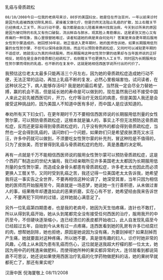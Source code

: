 乳癌与骨质疏松

    08/10/2008今日一位我的老病号来诊，80岁的美国妇女，她是住在乔治亚州，一年以前来诊时是因为乳癌被西医切除乳房后，紧接着又做化疗，但是仍然无法阻止乳癌的扩散，加上右髋关节已经换成人工关节，所以行动不便，每次都是由女儿陪着来佛州找我治病，今天到诊所来的原因是因为被切除的右乳又有伤口破裂，流出鲜血与脓水，观其脸上青筋爆出，这是紧张又担心又有疼痛的一种现象，我心里很替她难过，读者知道她的病是来自何处吗? 答案是来自更年期后服用女性贺尔蒙造成的，她回想30年前，她正值进入更年期时，她的医师告诉她，如果长期服用低剂量的女性贺尔蒙，不但可以保持皮肤亮丽，而且可以预防骨质疏松症，又同时可以减轻更年期的不适症状，她就信以为真的持续服用，而长期服用这种女性贺尔蒙的结果却与当年医师说的正好相反，她现在是全身的骨质都已经疏松了，右侧髋关节也更换为人工关节，同时因为长期服用女性贺尔蒙而得到的乳癌，也不断的在复发中，这就是她相信西医学说所付出的代价了。

   我预估这位老太太最多只能再活三个月左右，因为她的骨质疏松症造成她行动不便，无法正常的运动，再加上乳癌不断的复发，必然心里极端害怕，试问读者，在这种状况之下，病人能够存活吗? 我是她的最后希望，当然我一定会尽全力替她一搏，赢的机会不高，但是延长她的寿命是可以做到的，现在虽然我已经不接受中国人来此之前先被西医切片，开刀，化疗等治疗无效后的病患，但是美国人我还是会接受这种挑战的，因为美国人不知道中医有多好，而中国人是应该知道的。

   奉劝所有天下妇女们，在更年期时千万不要相信西医师说的长期服用低剂量的女性贺尔蒙，可以预防骨质疏松症，这根本就是骗人的，事实上不但无法预防这骨质疏松症，反而还更容易得到骨质疏松症的，几乎没有例外的都会得到骨质疏松症，当然也一定会得到乳癌的，请问妳们一个问题，如果妳们只是希望皮肤漂亮又水汪汪，许多中药就可以做到，不须要吃女性贺尔蒙的补充剂，冒这种险是不值得的，只为了皮肤美，而甘冒得到乳癌与骨质疏松症的危险，真是愚蠢的决定啊。

   再有一点就是千万不能相信西医师说的服用女性贺尔蒙可以预防骨质疏松症，这是个西药厂制造出的世纪大骗局，我已经亲眼所见许多美国老太太都因为长期服用低剂量的女性贺尔蒙，而造成全身骨头都患有骨质疏松症，许多老太太也因此而必须更换人工髋关节，又同时受到乳癌之苦，我还记得一位美国老太太告诉我，她希望我将这一事实告之全世界，不要再相信这种论调了，她深受其害，当年只因为相信她的医师而开始服用至今，简直就是一场恶梦，她说她一生行善积德，从未做过害人的事，结果晚年却遭逢如此的恶果折磨，实在心有不甘，她希望经由我来告诉世人，不要再犯下同样的过错，这样她就心满意足了。

   另外一位乳癌第四期患者，也是我的老病号，她因为天生怕疼痛，连针也不敢打，所以从得到乳癌开始，她从头到尾都完全没有接受任何西医的治疗，服用我开的中药至今，不但硬块逐渐缩小，连已经溃烂的表皮都开始收口，此人自发现乳癌至今已经超过五年，自始到今从未有过一点疼痛，连西医看到她的乳房有许多已经腐烂的肉，想帮她刮除，她也拒绝，原因是她说因为没有痛，为要刮掉呢? 如果刮掉而产生痛，她就要面对这种疼痛，所以她不要，真是很有趣的妇人，诊疗时她非常的风趣，心情上从未因为患有乳癌而伤心，这位就是送我超大柠檬的那一位太太，她因为用中药的残渣来做肥料，而使得她所种的果实都异常的大，连邻居看到都说简直不可思议，她还说如果使用西医治疗乳癌的化学药物做肥料的话，她的果树早就都死亡了，那还有果实呢?

汉唐中医 倪海厦敬上 08/11/2008